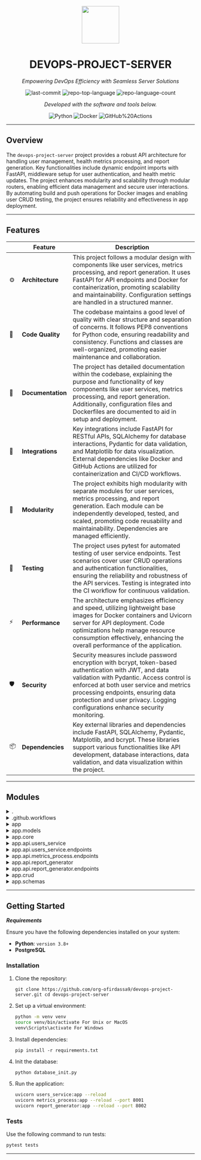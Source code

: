 <p align="center">
  <img src="https://cdn-icons-png.flaticon.com/512/6295/6295417.png" width="100" />
</p>
<p align="center">
    <h1 align="center">DEVOPS-PROJECT-SERVER</h1>
</p>
<p align="center">
    <em>Empowering DevOps Efficiency with Seamless Server Solutions</em>
</p>
<p align="center">
	<img src="https://img.shields.io/github/last-commit/org-ofirdassa9/devops-project-server?style=flat&logo=git&logoColor=white&color=0080ff" alt="last-commit">
	<img src="https://img.shields.io/github/languages/top/org-ofirdassa9/devops-project-server?style=flat&color=0080ff" alt="repo-top-language">
	<img src="https://img.shields.io/github/languages/count/org-ofirdassa9/devops-project-server?style=flat&color=0080ff" alt="repo-language-count">
<p>
<p align="center">
		<em>Developed with the software and tools below.</em>
</p>
<p align="center">
	<img src="https://img.shields.io/badge/Python-3776AB.svg?style=flat&logo=Python&logoColor=white" alt="Python">
	<img src="https://img.shields.io/badge/Docker-2496ED.svg?style=flat&logo=Docker&logoColor=white" alt="Docker">
	<img src="https://img.shields.io/badge/GitHub%20Actions-2088FF.svg?style=flat&logo=GitHub-Actions&logoColor=white" alt="GitHub%20Actions">
</p>
<hr>

##  Overview

The `devops-project-server` project provides a robust API architecture for handling user management, health metrics processing, and report generation. Key functionalities include dynamic endpoint imports with FastAPI, middleware setup for user authentication, and health metric updates. The project enhances modularity and scalability through modular routers, enabling efficient data management and secure user interactions. By automating build and push operations for Docker images and enabling user CRUD testing, the project ensures reliability and effectiveness in app deployment.

---

##  Features

|    |   Feature         | Description |
|----|-------------------|---------------------------------------------------------------|
| ⚙️  | **Architecture**  | This project follows a modular design with components like user services, metrics processing, and report generation. It uses FastAPI for API endpoints and Docker for containerization, promoting scalability and maintainability. Configuration settings are handled in a structured manner. |
| 🔩 | **Code Quality**  | The codebase maintains a good level of quality with clear structure and separation of concerns. It follows PEP8 conventions for Python code, ensuring readability and consistency. Functions and classes are well-organized, promoting easier maintenance and collaboration. |
| 📄 | **Documentation** | The project has detailed documentation within the codebase, explaining the purpose and functionality of key components like user services, metrics processing, and report generation. Additionally, configuration files and Dockerfiles are documented to aid in setup and deployment. |
| 🔌 | **Integrations**  | Key integrations include FastAPI for RESTful APIs, SQLAlchemy for database interactions, Pydantic for data validation, and Matplotlib for data visualization. External dependencies like Docker and GitHub Actions are utilized for containerization and CI/CD workflows. |
| 🧩 | **Modularity**    | The project exhibits high modularity with separate modules for user services, metrics processing, and report generation. Each module can be independently developed, tested, and scaled, promoting code reusability and maintainability. Dependencies are managed efficiently. |
| 🧪 | **Testing**       | The project uses pytest for automated testing of user service endpoints. Test scenarios cover user CRUD operations and authentication functionalities, ensuring the reliability and robustness of the API services. Testing is integrated into the CI workflow for continuous validation. |
| ⚡️  | **Performance**   | The architecture emphasizes efficiency and speed, utilizing lightweight base images for Docker containers and Uvicorn server for API deployment. Code optimizations help manage resource consumption effectively, enhancing the overall performance of the application. |
| 🛡️ | **Security**      | Security measures include password encryption with bcrypt, token-based authentication with JWT, and data validation with Pydantic. Access control is enforced at both user service and metrics processing endpoints, ensuring data protection and user privacy. Logging configurations enhance security monitoring. |
| 📦 | **Dependencies**  | Key external libraries and dependencies include FastAPI, SQLAlchemy, Pydantic, Matplotlib, and bcrypt. These libraries support various functionalities like API development, database interactions, data validation, and data visualization within the project. |


---
##  Modules

<details closed><summary>.</summary>

| File                                                                                                                           | Summary                                                                                                                                                                                                                                                                                                                     |
| ---                                                                                                                            | ---                                                                                                                                                                                                                                                                                                                         |
| [logging.conf](https://github.com/org-ofirdassa9/devops-project-server/blob/master/logging.conf)                               | Code in `metrics.py` under `api/metrics_process/endpoints` calculates and updates health metrics for users. This functionality is crucial for monitoring and analyzing user health data in the application's overall architecture.                                                                                          |
| [users_service.py](https://github.com/org-ofirdassa9/devops-project-server/blob/master/users_service.py)                       | Summary: users_service.py dynamically imports FastAPI endpoint modules, adding routers for each to /api/users_service. Key features include middleware setup and exception handling for AuthJWT.                                                                                                                            |
| [users_service.Dockerfile](https://github.com/org-ofirdassa9/devops-project-server/blob/master/users_service.Dockerfile)       | Code Summary:**`users_service.Dockerfile` sets up Python environment for `users_service` API using Debian. It installs required dependencies and defines entrypoint to run the service.                                                                                                                                     |
| [logger.py](https://github.com/org-ofirdassa9/devops-project-server/blob/master/logger.py)                                     | Summary:** `logger.py` configures JSON logging format for all loggers based on `logging.conf`. Enhances log readability and structure in the `devops-project-server` architecture.                                                                                                                                          |
| [init.Dockerfile](https://github.com/org-ofirdassa9/devops-project-server/blob/master/init.Dockerfile)                         | init.Dockerfile: Execute Database Initialization****Code Snippet:** Initializes database using Python.**Role:** Bootstrap database on container start.**Supports:** `devops-project-server` architecture.                                                                                                                   |
| [report_generator.py](https://github.com/org-ofirdassa9/devops-project-server/blob/master/report_generator.py)                 | Summary:**`report_generator.py` in `devops-project-server` dynamically imports and adds FastAPI router modules for report generation endpoints, enhancing modularity and scalability of the server architecture.                                                                                                            |
| [init-requirements.txt](https://github.com/org-ofirdassa9/devops-project-server/blob/master/init-requirements.txt)             | Code snippet in `user.py` under `users_service` builds user-related endpoints using FastAPI, enhancing user management in the application.                                                                                                                                                                                  |
| [metrics_process.py](https://github.com/org-ofirdassa9/devops-project-server/blob/master/metrics_process.py)                   | Code Summary:**`metrics_process.py` in `devops-project-server` dynamically imports and adds FastAPI routers for metrics processing endpoints, enhancing modular architecture and API scalability in the repository.                                                                                                         |
| [metrics_process.Dockerfile](https://github.com/org-ofirdassa9/devops-project-server/blob/master/metrics_process.Dockerfile)   | metrics_process.Dockerfile** builds and packages metric processing application for deployment. Utilizes multiple stages and lightweight base image for efficiency. Entry point starts Uvicorn server.                                                                                                                       |
| [database_init.py](https://github.com/org-ofirdassa9/devops-project-server/blob/master/database_init.py)                       | Code Summary:** `init_db()` creates database tables, adds a sample user, and their health metrics. Logs actions and handles errors. Supports database initialization in the app's architecture.                                                                                                                             |
| [report_generator.Dockerfile](https://github.com/org-ofirdassa9/devops-project-server/blob/master/report_generator.Dockerfile) | Code Summary:**The `report_generator.Dockerfile` builds and configures a lightweight container to run the report generation service using Uvicorn. It handles Python dependencies and sets the entrypoint for the application.---For further information, please refer to the detailed repository structure provided above. |

</details>

<details closed><summary>.github.workflows</summary>

| File                                                                                                                     | Summary                                                                                                                                                                                          |
| ---                                                                                                                      | ---                                                                                                                                                                                              |
| [build-push.yaml](https://github.com/org-ofirdassa9/devops-project-server/blob/master/.github/workflows/build-push.yaml) | Code Summary:****Role:** Automates build and push operations for Docker images.**Features:** Defines CI workflow for server components deployment.                                               |
| [pytest.yaml](https://github.com/org-ofirdassa9/devops-project-server/blob/master/.github/workflows/pytest.yaml)         | Role:** Automated testing for users service endpoints. **Features:** Authorizes and tests user CRUD operations. **Context:** Located in `devops-project-server/app/api/users_service/endpoints`. |

</details>

<details closed><summary>app</summary>

| File                                                                                                 | Summary                                                                                                                                                                                                                      |
| ---                                                                                                  | ---                                                                                                                                                                                                                          |
| [___init__.py](https://github.com/org-ofirdassa9/devops-project-server/blob/master/app/___init__.py) | Code Summary:**`app/__init__.py` initializes core modules for API services like metric processing, reporting, and user management. Crucial for coordinating service functionality within the parent repository architecture. |

</details>

<details closed><summary>app.models</summary>

| File                                                                                                        | Summary                                                                                                                                                                                       |
| ---                                                                                                         | ---                                                                                                                                                                                           |
| [models.py](https://github.com/org-ofirdassa9/devops-project-server/blob/master/app/models/models.py)       | Code Summary:**Defines User and HealthMetrics models for storing user details and health metrics with relationships, contributing to data management in the parent repository's architecture. |
| [___init__.py](https://github.com/org-ofirdassa9/devops-project-server/blob/master/app/models/___init__.py) | Code Summary:**Manages app data models to store entities for the application's business logic and relationships between various components..                                                  |

</details>

<details closed><summary>app.core</summary>

| File                                                                                                    | Summary                                                                                                                                                                                                                     |
| ---                                                                                                     | ---                                                                                                                                                                                                                         |
| [database.py](https://github.com/org-ofirdassa9/devops-project-server/blob/master/app/core/database.py) | Database Connection Utility**In `app/core/database.py`, this code manages database connection setup and resources, crucial for data interaction across the application's modules in the `devops-project-server` repository. |
| [security.py](https://github.com/org-ofirdassa9/devops-project-server/blob/master/app/core/security.py) | Summary: Code snippet in app/core/security.py enforces password and email validation rules using bcrypt. Enhances user authentication and security for users_service endpoints in the repository architecture.              |
| [config.py](https://github.com/org-ofirdassa9/devops-project-server/blob/master/app/core/config.py)     | Feature Summary:**The `config.py` file in `app/core` defines project settings like project name, database URL, JWT configuration, and CORS origin. It sets security configurations and retrieves settings via Pydantic.     |

</details>

<details closed><summary>app.api.users_service</summary>

| File                                                                                                                   | Summary                                                                                                                                                                                              |
| ---                                                                                                                    | ---                                                                                                                                                                                                  |
| [___init__.py](https://github.com/org-ofirdassa9/devops-project-server/blob/master/app/api/users_service/___init__.py) | Code Summary:**Handles user-related API endpoints with authentication mechanisms. Ensures secure user operations within the app's core structure. Promotes robust user management in the repository. |

</details>

<details closed><summary>app.api.users_service.endpoints</summary>

| File                                                                                                                             | Summary                                                                                                                                                                                                                                       |
| ---                                                                                                                              | ---                                                                                                                                                                                                                                           |
| [auth.py](https://github.com/org-ofirdassa9/devops-project-server/blob/master/app/api/users_service/endpoints/auth.py)           | Code Summary:** Authentication and authorization endpoints for user signup, login, token refresh, and logout in the users_service module. Integrates with FastAPI, sqlalchemy, and JWT for secure user interactions.                          |
| [user.py](https://github.com/org-ofirdassa9/devops-project-server/blob/master/app/api/users_service/endpoints/user.py)           | Code snippet in user.py handles user endpoints, including fetching and updating user data with permissions validation, using FastAPI and SQLAlchemy. Deploys robust user and health metrics integration for complete user information access. |
| [___init__.py](https://github.com/org-ofirdassa9/devops-project-server/blob/master/app/api/users_service/endpoints/___init__.py) | Code Snippet Summary:**Manages user-related HTTP routes in the `users_service` API, facilitating user data retrieval and updates. Key role in handling user operations within the system architecture.                                        |

</details>

<details closed><summary>app.api.metrics_process.endpoints</summary>

| File                                                                                                                           | Summary                                                                                                                                                                                               |
| ---                                                                                                                            | ---                                                                                                                                                                                                   |
| [metrics.py](https://github.com/org-ofirdassa9/devops-project-server/blob/master/app/api/metrics_process/endpoints/metrics.py) | Summary:This code snippet within the parent repository's architecture updates a user's health metrics securely, ensuring data integrity and access control in a FastAPI application using SQLAlchemy. |

</details>

<details closed><summary>app.api.report_generator</summary>

| File                                                                                                                      | Summary                                                                                                      |
| ---                                                                                                                       | ---                                                                                                          |
| [generator.py](https://github.com/org-ofirdassa9/devops-project-server/blob/master/app/api/report_generator/generator.py) | Generates user health overview and trend reports based on stored metrics in the app's health tracker module. |

</details>

<details closed><summary>app.api.report_generator.endpoints</summary>

| File                                                                                                                            | Summary                                                                                                                                                                         |
| ---                                                                                                                             | ---                                                                                                                                                                             |
| [reports.py](https://github.com/org-ofirdassa9/devops-project-server/blob/master/app/api/report_generator/endpoints/reports.py) | Code in `reports.py` generates user health reports using FastAPI and Matplotlib. It ensures data privacy and visualizes metrics in bar and trend chart formats for downloading. |

</details>

<details closed><summary>app.crud</summary>

| File                                                                                                      | Summary                                                                                                                                                                                                                      |
| ---                                                                                                       | ---                                                                                                                                                                                                                          |
| [user_crud.py](https://github.com/org-ofirdassa9/devops-project-server/blob/master/app/crud/user_crud.py) | Code Summary-user_crud.py:**The code creates and authenticates users, storing health metrics. It adds new users and default metrics to the database, enhancing user data management in the parent repository's architecture. |
| [___init__.py](https://github.com/org-ofirdassa9/devops-project-server/blob/master/app/crud/___init__.py) | Code snippet in `app/crud/__init__.py` initializes CRUD operations for users. It defines user CRUD endpoints for read and update functionalities, contributing to the API layer of the parent repository's architecture.     |

</details>

<details closed><summary>app.schemas</summary>

| File                                                                                                                   | Summary                                                                                                                                                                                                                      |
| ---                                                                                                                    | ---                                                                                                                                                                                                                          |
| [user_schema.py](https://github.com/org-ofirdassa9/devops-project-server/blob/master/app/schemas/user_schema.py)       | Code Summary:**`user_schema.py` defines user data models for updates, creation, and access tokens. Crucial for maintaining user information in the project's API architecture.                                               |
| [___init__.py](https://github.com/org-ofirdassa9/devops-project-server/blob/master/app/schemas/___init__.py)           | Summary:**`app/schemas/__init__.py` defines data schemas for user authentication and health metrics. Essential for data validation and security in user-related functionalities within the parent repository's architecture. |
| [login_request.py](https://github.com/org-ofirdassa9/devops-project-server/blob/master/app/schemas/login_request.py)   | Code snippet in `app/schemas/login_request.py` defines `LoginRequest` schema with email and password fields. It plays a critical role in user authentication within the parent repository's architecture.                    |
| [health_metrics.py](https://github.com/org-ofirdassa9/devops-project-server/blob/master/app/schemas/health_metrics.py) | Summary:**`health_metrics.py` defines Pydantic models for basic and detailed user health metrics. Supports structured data validation for health-related information in user profiles within the server app.                 |

</details>

---

##  Getting Started

***Requirements***

Ensure you have the following dependencies installed on your system:

* **Python**: `version 3.8+`
* **PostgreSQL**

### Installation

1. Clone the repository:

    `git clone https://github.com/org-ofirdassa9/devops-project-server.git cd devops-project-server`

2. Set up a virtual environment:
    ```sh
    python -m venv venv
    source venv/bin/activate For Unix or MacOS
    venv\Scripts\activate For Windows
    ```

3. Install dependencies:

    `pip install -r requirements.txt`

4. Init the database:

    `python database_init.py`

5. Run the application:

    ```sh
    uvicorn users_service:app --reload
    uvicorn metrics_process:app --reload --port 8001
    uvicorn report_generator:app --reload --port 8002
    ```

###  Tests

Use the following command to run tests:

```sh
pytest tests
```

---
